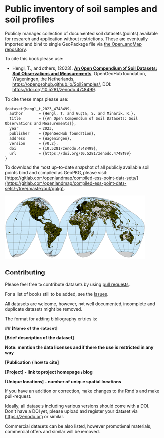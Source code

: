 
# Public inventory of soil samples and soil profiles

Publicly managed collection of documented soil datasets (points) available for 
research and application without restrictions. These are eventually imported and 
bind to single GeoPackage file via [the OpenLandMap repository](https://gitlab.com/openlandmap/compiled-ess-point-data-sets/).

To cite this book please use:

- Hengl, T., and others, (2023). [**An Open Compendium of Soil Datasets: Soil Observations and Measurements**](https://opengeohub.github.io/SoilSamples/). OpenGeoHub foundation, Wageningen, the Netherlands, <https://opengeohub.github.io/SoilSamples/>, DOI: <https://doi.org/10.5281/zenodo.4748499>.

To cite these maps please use:

```
@dataset{hengl_t_2023_4748499,
  author       = {Hengl, T. and Gupta, S. and Minarik, R.},
  title        = {{An Open Compendium of Soil Datasets: Soil Observations and Measurements}},
  year         = 2023,
  publisher    = {OpenGeoHub foundation},
  address      = {Wageningen},
  version      = {v0.2},
  doi          = {10.5281/zenodo.4748499},
  url          = {https://doi.org/10.5281/zenodo.4748499}
}
```

To download the most up-to-date snapshot of all publicly available soil points 
bind and compiled as GeoPKG, please visit: [https://gitlab.com/openlandmap/compiled-ess-point-data-sets/](https://gitlab.com/openlandmap/compiled-ess-point-data-sets/-/tree/master/out/gpkg).

<img src="img/sol_chem.pnts_sites.png" alt="Soil profiles and soil samples with chemical and physical properties global compilation. For more info see: https://gitlab.com/openlandmap/compiled-ess-point-data-sets." width="90%" />

## Contributing

Please feel free to contribute datasets by using [pull requests](https://docs.github.com/en/github/collaborating-with-issues-and-pull-requests/creating-a-pull-request).

For a list of books still to be added, see the [Issues](https://github.com/oscarbaruffa/BigBookofR/issues). 

All datasets are welcome, however, not well documented, incomplete and duplicate 
datasets might be removed.

The format for adding bibliography entries is:

**\#\# [Name of the dataset]**

**[Brief description of the dataset]**

**Note: mention the data licenses and if there the use is restricted in any way** 

**[Publication / how to cite]**

**[Project] - link to project homepage / blog**

**[Unique locations] - number of unique spatial locations**


If you have an addition or correction, make changes to the Rmd's and make pull-request.

Ideally, all datasets including various versions should come with a DOI. 
Don't have a DOI yet, please upload and register your dataset via <https://zenodo.org> or 
similar.

Commercial datasets can be also listed, however promotional materials, commercial offers 
and similar will be removed.
